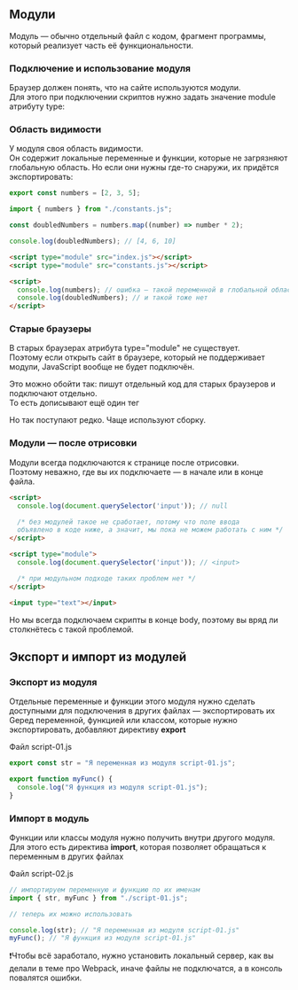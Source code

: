 ## Модули

Модуль — обычно отдельный файл с кодом, фрагмент программы, который реализует часть её функциональности.

### Подключение и использование модуля

Браузер должен понять, что на сайте используются модули. \
Для этого при подключении скриптов нужно задать значение module атрибуту type:

<script type="module" src="script-01.js"></script>
<script type="module" src="script-02.js"></script>

### Область видимости

У модуля своя область видимости. \
Он содержит локальные переменные и функции, которые не загрязняют глобальную область. Но если они нужны где-то снаружи, их придётся экспортировать:

```javascript
export const numbers = [2, 3, 5];
```

```javascript
import { numbers } from "./constants.js";

const doubledNumbers = numbers.map((number) => number * 2);

console.log(doubledNumbers); // [4, 6, 10]
```

```html
<script type="module" src="index.js"></script>
<script type="module" src="constants.js"></script>

<script>
  console.log(numbers); // ошибка — такой переменной в глобальной области нет
  console.log(doubledNumbers); // и такой тоже нет
</script>
```

### Старые браузеры

В старых браузерах атрибута type="module" не существует. \
Поэтому если открыть сайт в браузере, который не поддерживает модули, JavaScript вообще не будет подключён.

Это можно обойти так: пишут отдельный код для старых браузеров и подключают отдельно. \
То есть дописывают ещё один тег <script>, а в его атрибут type записывают значение "nomodule".

<!-- этот модуль загрузится, если браузер современный -->
<script type="module"></script>
<!-- этот модуль загрузится, если браузер старый -->
<script type="nomodule"></script>

Но так поступают редко. Чаще используют сборку.

### Модули — после отрисовки

Модули всегда подключаются к странице после отрисовки. \
Поэтому неважно, где вы их подключаете — в начале или в конце файла.

```html
<script>
  console.log(document.querySelector('input')); // null

  /* без модулей такое не сработает, потому что поле ввода
  объявлено в коде ниже, а значит, мы пока не можем работать с ним */
</script>

<script type="module">
  console.log(document.querySelector('input')); // <input>

  /* при модульном подходе таких проблем нет */
</script>

<input type="text"></input>
```

Но мы всегда подключаем скрипты в конце body, поэтому вы вряд ли столкнётесь с такой проблемой.

## Экспорт и импорт из модулей

### Экспорт из модуля

Отдельные переменные и функции этого модуля нужно сделать доступными для подключения в других файлах — экспортировать их \
Gеред переменной, функцией или классом, которые нужно экспортировать, добавляют директиву **export**

Файл script-01.js

```javascript
export const str = "Я переменная из модуля script-01.js";

export function myFunc() {
  console.log("Я функция из модуля script-01.js");
}
```

### Импорт в модуль

Функции или классы модуля нужно получить внутри другого модуля. \
Для этого есть директива **import**, которая позволяет обращаться к переменным в других файлах

Файл script-02.js

```javascript
// импортируем переменную и функцию по их именам
import { str, myFunc } from "./script-01.js";

// теперь их можно использовать

console.log(str); // "Я переменная из модуля script-01.js"
myFunc(); // "Я функция из модуля script-01.js"
```

❗Чтобы всё заработало, нужно установить локальный сервер, как вы делали в теме про Webpack, иначе файлы не подключатся, а в консоль повалятся ошибки.
